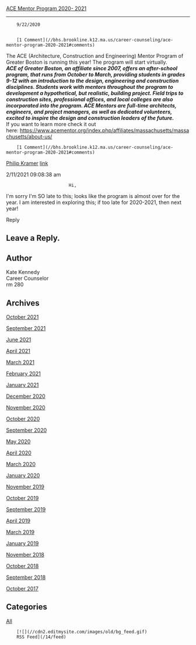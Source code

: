 [ACE Mentor Program 2020- 2021](//bhs.brookline.k12.ma.us/career-counseling/ace-mentor-program-2020-2021)

			
--------------------------------------------------------------------------------------------------------------

		9/22/2020
	

		[1 Comment](//bhs.brookline.k12.ma.us/career-counseling/ace-mentor-program-2020-2021#comments)
	

The ACE (Architecture, Construction and Engineering) Mentor Program of Greater Boston is running this year! The program will start virtually.  
**_ACE of Greater Boston, an affiliate since 2007, offers an after-school program, that runs from October to March, providing students in grades 9-12 with an introduction to the design, engineering and construction disciplines. Students work with mentors throughout the program to development a hypothetical, but realistic, building project. Field trips to construction sites, professional offices, and local colleges are also incorporated into the program. ACE Mentors are full-time architects, engineers, and project managers, as well as dedicated volunteers, excited to inspire the design and construction leaders of the future._**  
If you want to learn more check it out here: https://www.acementor.org/index.php/affiliates/massachusetts/massachusetts/about-us/

		[1 Comment](//bhs.brookline.k12.ma.us/career-counseling/ace-mentor-program-2020-2021#comments)
	

[Philip Kramer](http://www.pkarchitect.com)
							[link](http://www.pkarchitect.com)
						

2/11/2021 09:08:38 am

							Hi,   
I'm sorry I'm SO late to this; looks like the program is almost over for the year. I am interested in exploring this; if too late for 2020-2021, then next year! 
					

Reply
									

  
  
  

Leave a Reply.
--------------

Author
------

Kate Kennedy  
Career Counselor  
​rm 280

Archives
--------

[October 2021](/career-counseling/archives/10-2021)
		  
[September 2021](/career-counseling/archives/09-2021)
		  
[June 2021](/career-counseling/archives/06-2021)
		  
[April 2021](/career-counseling/archives/04-2021)
		  
[March 2021](/career-counseling/archives/03-2021)
		  
[February 2021](/career-counseling/archives/02-2021)
		  
[January 2021](/career-counseling/archives/01-2021)
		  
[December 2020](/career-counseling/archives/12-2020)
		  
[November 2020](/career-counseling/archives/11-2020)
		  
[October 2020](/career-counseling/archives/10-2020)
		  
[September 2020](/career-counseling/archives/09-2020)
		  
[May 2020](/career-counseling/archives/05-2020)
		  
[April 2020](/career-counseling/archives/04-2020)
		  
[March 2020](/career-counseling/archives/03-2020)
		  
[January 2020](/career-counseling/archives/01-2020)
		  
[November 2019](/career-counseling/archives/11-2019)
		  
[October 2019](/career-counseling/archives/10-2019)
		  
[September 2019](/career-counseling/archives/09-2019)
		  
[April 2019](/career-counseling/archives/04-2019)
		  
[March 2019](/career-counseling/archives/03-2019)
		  
[January 2019](/career-counseling/archives/01-2019)
		  
[November 2018](/career-counseling/archives/11-2018)
		  
[October 2018](/career-counseling/archives/10-2018)
		  
[September 2018](/career-counseling/archives/09-2018)
		  
[October 2017](/career-counseling/archives/10-2017)
		  

Categories
----------

[All](/career-counseling/category/all)
	  

	
		[![](//cdn2.editmysite.com/images/old/bg_feed.gif)
		RSS Feed](/14/feed)